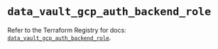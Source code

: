 # `data_vault_gcp_auth_backend_role`

Refer to the Terraform Registry for docs: [`data_vault_gcp_auth_backend_role`](https://registry.terraform.io/providers/hashicorp/vault/4.5.0/docs/data-sources/gcp_auth_backend_role).
